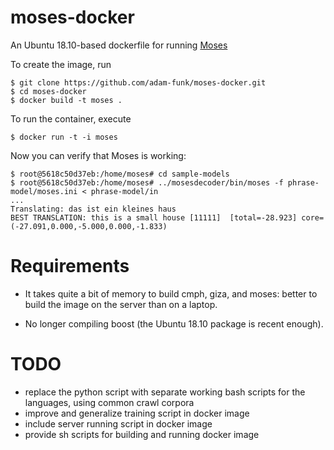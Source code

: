 # moses-docker
An Ubuntu 18.10-based dockerfile for running [Moses](http://www.statmt.org/moses)

To create the image, run

    $ git clone https://github.com/adam-funk/moses-docker.git
    $ cd moses-docker
    $ docker build -t moses .
    
To run the container, execute

    $ docker run -t -i moses
    
Now you can verify that Moses is working:

    $ root@5618c50d37eb:/home/moses# cd sample-models
    $ root@5618c50d37eb:/home/moses# ../mosesdecoder/bin/moses -f phrase-model/moses.ini < phrase-model/in
    ...
    Translating: das ist ein kleines haus
    BEST TRANSLATION: this is a small house [11111]  [total=-28.923] core=(-27.091,0.000,-5.000,0.000,-1.833)

# Requirements

- It takes quite a bit of memory to build cmph, giza, and moses: better to build the image on the server than on a laptop.

- No longer compiling boost (the Ubuntu 18.10 package is recent enough).


# TODO

- replace the python script with separate working bash scripts for the languages, using common crawl corpora
- improve and generalize training script in docker image
- include server running script in docker image
- provide sh scripts for building and running docker image
